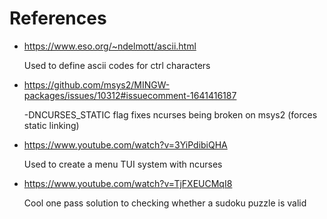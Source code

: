 # References

- https://www.eso.org/~ndelmott/ascii.html

  Used to define ascii codes for ctrl characters

- https://github.com/msys2/MINGW-packages/issues/10312#issuecomment-1641416187

  -DNCURSES_STATIC flag fixes ncurses being broken on msys2 (forces static linking)

- https://www.youtube.com/watch?v=3YiPdibiQHA

  Used to create a menu TUI system with ncurses

- https://www.youtube.com/watch?v=TjFXEUCMqI8

  Cool one pass solution to checking whether a sudoku puzzle is valid
